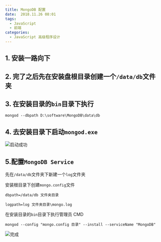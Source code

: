 ```yaml
---
title: MongoDB 配置
date:  2018.11.26 08:01
tags:
  - JavaScript
  - 前端
categories:
  - JavaScript 高级程序设计
---
```

## 1. 安装一路向下
## 2. 完了之后先在安装盘根目录创建一个`/data/db`文件夹
## 3. 在安装目录的`bin`目录下执行
~~~
mongod --dbpath D:\software\MongoDB\data\db
~~~
## 4. 去安装目录下启动`mongod.exe`
![启动成功](./images/mongodb-pei-zhi/1.webp)
## 5.配置`MongoDB Service`
先在`/data/db`文件夹下新建一个`log`文件夹

安装根目录下创建`mongo.config`文件

~~~
dbpath=/data/db 文件夹目录

logpath=log 文件夹目录\mongo.log
~~~

在安装目录的`bin`目录下执行管理员 CMD

~~~
mongod --config "mongo.config 目录" --install --serviceName "MongoDB"
~~~

![完成](./images/mongodb-pei-zhi/2.webp)
